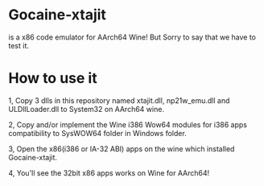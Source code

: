 # Gocaine-xtajit
is a x86 code emulator for AArch64 Wine! But Sorry to say that we have to test it.

# How to use it
1, Copy 3 dlls in this repository named xtajit.dll, np21w_emu.dll and ULDllLoader.dll to System32 on AArch64 wine.

2, Copy and/or implement the Wine i386 Wow64 modules for i386 apps compatibility to SysWOW64 folder in Windows folder.

3, Open the x86(i386 or IA-32 ABI) apps on the wine which installed Gocaine-xtajit.

4, You'll see the 32bit x86 apps works on Wine for AArch64!

